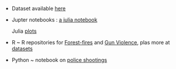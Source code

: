 

* Dataset available [here](https://github.com/NicJC/Datasets)


* Jupter notebooks : [a julia notebook](https://github.com/NicJC/NicJC/blob/main/NZ%20Coronavirus.ipynb)

  Julia [plots](https://github.com/NicJC/Julia-Plots)
  
* R ~ R repositories for [Forest-fires](https://github.com/NicJC/Fires) and  [Gun Violence](https://github.com/NicJC/Gun-Violence), plas more at [datasets](https://github.com/NicJC/Datasets) 

* Python  ~ notebook on [police shootings](https://github.com/NicJC/Datasets/blob/main/Police%20Shootings.ipynb)

 


